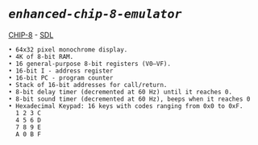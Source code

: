 
# *`enhanced-chip-8-emulator`*

<a href="https://en.wikipedia.org/wiki/CHIP-8">CHIP-8</a> - <a href="https://www.libsdl.org/">SDL</a>

```
• 64x32 pixel monochrome display.
• 4K of 8-bit RAM.
• 16 general-purpose 8-bit registers (V0–VF).
• 16-bit I - address register
• 16-bit PC - program counter
• Stack of 16-bit addresses for call/return.
• 8-bit delay timer (decremented at 60 Hz) until it reaches 0.
• 8-bit sound timer (decremented at 60 Hz), beeps when it reaches 0
• Hexadecimal Keypad: 16 keys with codes ranging from 0x0 to 0xF.
  1 2 3 C
  4 5 6 D
  7 8 9 E
  A 0 B F
```
